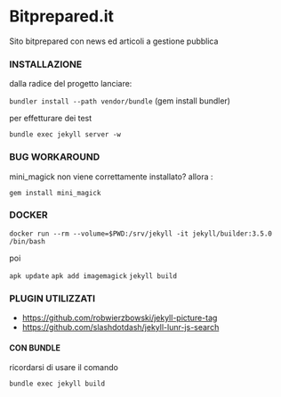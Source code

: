 Bitprepared.it
==============

Sito bitprepared con news ed articoli a gestione pubblica



### INSTALLAZIONE
 
dalla radice del progetto lanciare: 

`bundler install --path vendor/bundle`                  (gem install bundler)


per effetturare dei test 

`bundle exec jekyll server -w`

### BUG WORKAROUND

mini_magick non viene correttamente installato? allora : 

`gem install mini_magick`

### DOCKER

`docker run --rm --volume=$PWD:/srv/jekyll -it jekyll/builder:3.5.0 /bin/bash`

poi 

`apk update`
`apk add imagemagick`
`jekyll build`


### PLUGIN UTILIZZATI

 * https://github.com/robwierzbowski/jekyll-picture-tag
 * https://github.com/slashdotdash/jekyll-lunr-js-search
 
#### CON BUNDLE 

ricordarsi di usare il comando 

`bundle exec jekyll build`
